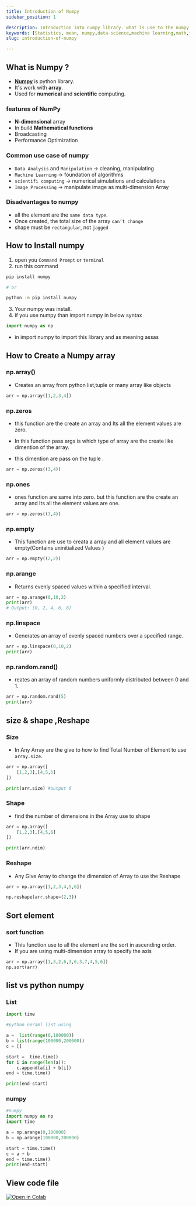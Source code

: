 ```yaml
---
title: Introduction of Numpy
sidebar_position: 1

description: Introduction into numpy library. what is use to the numpy library in the data science and machine learning.
keywords: [Statistics, mean, numpy,data-science,machine learning,math,functions]
slug: introduction-of-numpy

---
```


## What is Numpy ?

- **[Numpy](https://numpy.org)** is python library.
- It's work with **array**.
- Used for **numerical** and **scientific** computing.

### features of NumPy

- **N-dimensional** array
- In build **Mathematical functions**
- Broadcasting
- Performance Optimization

### Common use case of numpy

- `Data Analysis` and `Manipulation` -> cleaning, manipulating
- `Machine Learning` -> foundation of algorithms
- `scientifi computing` -> numerical simulations and calculations
- `Image Processing` -> manipulate image as multi-dimension Array

### Disadvantages to numpy

- all the element are the `same data type`.
- Once created, the total size of the array `can’t change`
- shape must be `rectangular`, not `jagged`

## How to Install numpy

1. open you `Command Prompt` or `terminal`
2. run this command

```bash
pip install numpy

# or

python -m pip install numpy
```

3. Your numpy was install.
4. if you use numpy than import numpy in below syntax

```python
import numpy as np
```

- in import numpy to import this library and as meaning assas

## How to Create a Numpy array

### np.array()

- Creates an array from python list,tuple or many array like objects

```py
arr = np.array([1,2,3,4]) 
```

### np.zeros

- this function are the create an array and Its all the element values are zero.

- In this function pass args is which type of array are the create like dimention of the array.

- this dimention are pass on the tuple .

```py
arr = np.zeros((3,4))
```

### np.ones

- ones function are same into zero. but this function are the create an array and Its all the element values are one.

```py
arr = np.zeros((3,4))
```

### np.empty

- This function are use to creata a array and all element values are empty(Contains uninitialized Values )

```py
arr = np.empty((2,2))
```

### np.arange

- Returns evenly spaced values within a specified interval.

```py
arr = np.arange(0,10,2)  
print(arr)  
# Output: [0, 2, 4, 6, 8]
```

### np.linspace

- Generates an array of evenly spaced numbers over a specified range.

```py
arr = np.linspace(0,10,2)  
print(arr)  
```

### np.random.rand()

- reates an array of random numbers uniformly distributed between 0 and 1.

```py
arr = np.random.rand(5)  
print(arr)  
```

## size & shape ,Reshape

### Size

- In Any Array are the give to how to find Total Number of Element to use `array.size`.

```py
arr = np.array([
    [1,2,3],[4,5,6]
])

print(arr.size) #output 6

```

### Shape

- find the number of dimensions in the Array use to shape

```py
arr = np.array([
    [1,2,3],[4,5,6]
])

print(arr.ndim)

```

### Reshape

- Any Give Array to change the dimension of Array to use the Reshape

```py
arr = np.array([1,2,3,4,5,6])

np.reshape(arr,shape=(2,3))
```

## Sort element

### sort function

- This function use to all the element are the sort in ascending order.
- If you are using multi-dimension array to specify the axis

```py
arr = np.array([1,3,2,6,3,6,3,7,4,5,6])
np.sort(arr)
```

## list vs python numpy

### List

``` py
import time

#python noraml list using 

a =  list(range(0,100000))
b = list(range(100000,200000))
c = []

start =  time.time()
for i in range(len(a)):
    c.append(a[i] + b[i])
end = time.time()

print(end-start)
```

### numpy

``` py
#numpy
import numpy as np
import time

a = np.arange(0,100000)
b = np.arange(100000,200000)

start = time.time()
c = a + b
end = time.time()
print(end-start)
```

## View code file

[![Open in Colab](https://datasciencewith.pages.dev/img/icon/colab.svg)](https://colab.research.google.com/)
